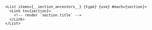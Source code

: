 
```svelte mode="static" label="structure"
<List items={__section_ancestors__} {type} {use} #each={section}>
  <Link to={section}>
    <!-- render `section.title` -->
  </Link>
</List>  
```
